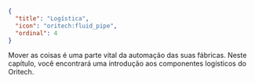 ```json
{
  "title": "Logística",
  "icon": "oritech:fluid_pipe",
  "ordinal": 4
}
```

Mover as coisas é uma parte vital da automação das suas fábricas. Neste capítulo, você encontrará uma introdução aos componentes
logísticos do Oritech.
